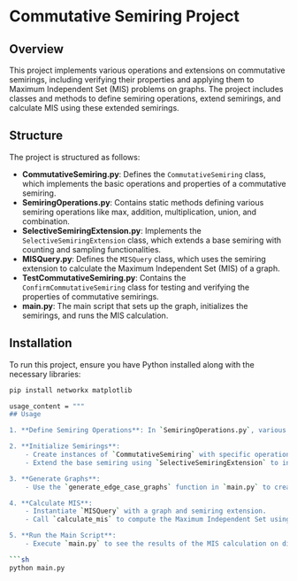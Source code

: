 # Commutative Semiring Project

## Overview

This project implements various operations and extensions on commutative semirings, including verifying their properties and applying them to Maximum Independent Set (MIS) problems on graphs. The project includes classes and methods to define semiring operations, extend semirings, and calculate MIS using these extended semirings.

## Structure

The project is structured as follows:

- **CommutativeSemiring.py**: Defines the `CommutativeSemiring` class, which implements the basic operations and properties of a commutative semiring.
- **SemiringOperations.py**: Contains static methods defining various semiring operations like max, addition, multiplication, union, and combination.
- **SelectiveSemiringExtension.py**: Implements the `SelectiveSemiringExtension` class, which extends a base semiring with counting and sampling functionalities.
- **MISQuery.py**: Defines the `MISQuery` class, which uses the semiring extension to calculate the Maximum Independent Set (MIS) of a graph.
- **TestCommutativeSemiring.py**: Contains the `ConfirmCommutativeSemiring` class for testing and verifying the properties of commutative semirings.
- **main.py**: The main script that sets up the graph, initializes the semirings, and runs the MIS calculation.

## Installation

To run this project, ensure you have Python installed along with the necessary libraries:

```sh
pip install networkx matplotlib

usage_content = """
## Usage

1. **Define Semiring Operations**: In `SemiringOperations.py`, various static methods are defined to perform operations like max, add, multiply, etc.

2. **Initialize Semirings**:
    - Create instances of `CommutativeSemiring` with specific operations, zero, and one elements.
    - Extend the base semiring using `SelectiveSemiringExtension` to include counting and sampling extensions.

3. **Generate Graphs**:
    - Use the `generate_edge_case_graphs` function in `main.py` to create a variety of test graphs.

4. **Calculate MIS**:
    - Instantiate `MISQuery` with a graph and semiring extension.
    - Call `calculate_mis` to compute the Maximum Independent Set using the semiring extension.

5. **Run the Main Script**:
    - Execute `main.py` to see the results of the MIS calculation on different graphs.

```sh
python main.py

